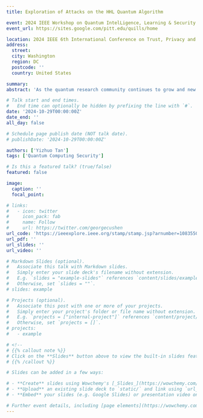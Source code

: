```yaml
---
title: Exploration of Attacks on the HHL Quantum Algorithm

event: 2024 IEEE Workshop on Quantum IntelLigence, Learning & Security (QUILLS)
event_url: https://sites.google.com/pitt.edu/quills/home

location: 2024 IEEE 6th International Conference on Trust, Privacy and Security in Intelligent Systems, and Applications (TPS-ISA)
address:
  street: 
  city: Washington
  region: DC
  postcode: ''
  country: United States

summary: 
abstract: 'As the quantum research community continues to grow and new algorithms are designed, developed, and implemented, it is crucial to start thinking about security aspects and potential threats that could result in misuse of the algorithms, or jeopardize the information processed with these quantum algorithms. This work focuses on exploration of two types of potential attacks that could be deployed on a cloud-based quantum computer by an attacker circuit trying to interfere with victim circuit. The two attacks, called Improper Initialization Attack (IIA) and Higher Energy Attack (HEA), are for the first time applied to a well-known and widely used quantum algorithm: HHL. The HHL algorithm is used in the field of machine learning and big data for solving systems of linear equations. This work evaluates the effect of the attacks on different qubits within the HHL algorithm: ancilla qubit, clock qubit, and b qubit. This work demonstrates that the two attacks are able to cause incorrect results, even when only one of the qubits in the victim algorithm is attacked. Having discovered the vulnerabilities, the work motivates the need for future work to develop defense strategies for each of these attack scenarios.'

# Talk start and end times.
#   End time can optionally be hidden by prefixing the line with `#`.
date: '2024-10-29T00:00:00Z'
date_end: ''
all_day: false

# Schedule page publish date (NOT talk date).
# publishDate: '2024-10-29T00:00:00Z'

authors: ['Yizhuo Tan']
tags: ['Quantum Computing Security']

# Is this a featured talk? (true/false)
featured: false

image:
  caption: ''
  focal_point: 

# links:
#   - icon: twitter
#     icon_pack: fab
#     name: Follow
#     url: https://twitter.com/georgecushen
url_code: 'https://ieeexplore.ieee.org/stamp/stamp.jsp?arnumber=10835507&casa_token=jRXMCCw-PbkAAAAA:k3OZ8Ci3hH-yHanLMvO0z28P8WNmsCsVE10SgGS42YI9XkFLgGSW5xNYW-ZK_B7mp1rfDRVos5sF'
url_pdf: ''
url_slides: ''
url_video: ''

# Markdown Slides (optional).
#   Associate this talk with Markdown slides.
#   Simply enter your slide deck's filename without extension.
#   E.g. `slides = "example-slides"` references `content/slides/example-slides.md`.
#   Otherwise, set `slides = ""`.
# slides: example

# Projects (optional).
#   Associate this post with one or more of your projects.
#   Simply enter your project's folder or file name without extension.
#   E.g. `projects = ["internal-project"]` references `content/project/deep-learning/index.md`.
#   Otherwise, set `projects = []`.
# projects:
#   - example

# <!-- 
# {{% callout note %}}
# Click on the **Slides** button above to view the built-in slides feature.
# {{% /callout %}}

# Slides can be added in a few ways:

# - **Create** slides using Wowchemy's [_Slides_](https://wowchemy.com/docs/managing-content/#create-slides) feature and link using `slides` parameter in the front matter of the talk file
# - **Upload** an existing slide deck to `static/` and link using `url_slides` parameter in the front matter of the talk file
# - **Embed** your slides (e.g. Google Slides) or presentation video on this page using [shortcodes](https://wowchemy.com/docs/writing-markdown-latex/).

# Further event details, including [page elements](https://wowchemy.com/docs/writing-markdown-latex/) such as image galleries, can be added to the body of this page. -->
---
```

